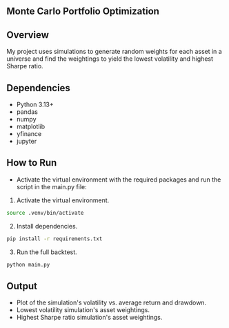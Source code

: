 ## Monte Carlo Portfolio Optimization

## Overview
My project uses simulations to generate random weights for each asset in a universe and find the weightings to yield the lowest volatility and highest Sharpe ratio.

## Dependencies 
- Python 3.13+
- pandas
- numpy
- matplotlib
- yfinance
- jupyter

## How to Run
- Activate the virtual environment with the required packages and run the script in the main.py file: 

1. Activate the virtual environment.
```bash
source .venv/bin/activate
```
2. Install dependencies.
```bash
pip install -r requirements.txt
```
3. Run the full backtest.
```bash
python main.py
```


## Output
- Plot of the simulation's volatility vs. average return and drawdown.
- Lowest volatility simulation's asset weightings.
- Highest Sharpe ratio simulation's asset weightings.